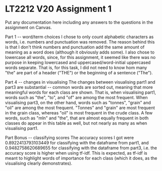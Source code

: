 # LT2212 V20 Assignment 1

Put any documentation here including any answers to the questions in the 
assignment on Canvas.

Part 1 -- word/term choices
I chose to only count alphabetic characters as words, i.e. numbers and punctuation was removed. The reason behind this is that I don't think numbers and punctuation add the same amount of meaning as a word does (although it obviously adds some). I also chose to lowercase all words, since, for this assignment, it seemed like there was no purpose in keeping lowercased and uppercased/word-initial uppercased words separate. That is, for this task, I did not need to know hom many "the" are part of a header ("THE") or the beginning of a sentence ("The").

Part 4 -- changes in visualising
The changes between visualising part1 and part3 are substantial -- common words are sorted out, meaning that more meaningful words for each class are shown. That is, when visualising part1, words such as "the", "to", and "of" are among the most frequent. When visualising part3, on the other hand, words such as "tonnes", "grain" and "oil" are among the most frequent. "Tonnes" and "grain" are most frequent in the grain class, whereas "oil" is most frequent in the crude class. A few words, such as "mln" and "the", that are almost equally frequent in both classes do appear in this table as well, but not nearly as many as when visualising part1.

Part Bonus -- classifying scores
The accuracy scores I got were 0.8922413793103449 for classifying with the dataframe from part1, and 0.9482758620689655 for classifying with the dataframe from part3, i.e. the accuracy score is higher when using tf-idf. This is expected, as tf-idf is meant to highlight words of importance for each class (which it does, as the visualising clearly demonstrates). 